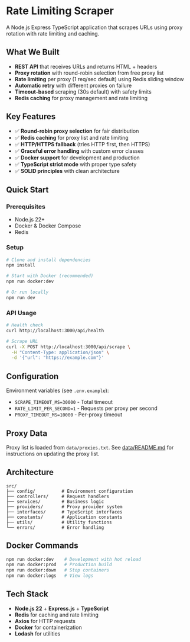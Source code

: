 # Rate Limiting Scraper

A Node.js Express TypeScript application that scrapes URLs using proxy rotation with rate limiting and caching.

## What We Built

- **REST API** that receives URLs and returns HTML + headers
- **Proxy rotation** with round-robin selection from free proxy list
- **Rate limiting** per proxy (1 req/sec default) using Redis sliding window
- **Automatic retry** with different proxies on failure
- **Timeout-based** scraping (30s default) with safety limits
- **Redis caching** for proxy management and rate limiting

## Key Features

- ✅ **Round-robin proxy selection** for fair distribution
- ✅ **Redis caching** for proxy list and rate limiting
- ✅ **HTTP/HTTPS fallback** (tries HTTP first, then HTTPS)
- ✅ **Graceful error handling** with custom error classes
- ✅ **Docker support** for development and production
- ✅ **TypeScript strict mode** with proper type safety
- ✅ **SOLID principles** with clean architecture

## Quick Start

### Prerequisites

- Node.js 22+
- Docker & Docker Compose
- Redis

### Setup

```bash
# Clone and install dependencies
npm install

# Start with Docker (recommended)
npm run docker:dev

# Or run locally
npm run dev
```

### API Usage

```bash
# Health check
curl http://localhost:3000/api/health

# Scrape URL
curl -X POST http://localhost:3000/api/scrape \
  -H "Content-Type: application/json" \
  -d '{"url": "https://example.com"}'
```

## Configuration

Environment variables (see `.env.example`):

- `SCRAPE_TIMEOUT_MS=30000` - Total timeout
- `RATE_LIMIT_PER_SECOND=1` - Requests per proxy per second
- `PROXY_TIMEOUT_MS=10000` - Per-proxy timeout

## Proxy Data

Proxy list is loaded from `data/proxies.txt`. See [data/README.md](data/README.md) for instructions on updating the proxy list.

## Architecture

```
src/
├── config/          # Environment configuration
├── controllers/     # Request handlers
├── services/        # Business logic
├── providers/       # Proxy provider system
├── interfaces/      # TypeScript interfaces
├── constants/       # Application constants
├── utils/           # Utility functions
└── errors/          # Error handling
```

## Docker Commands

```bash
npm run docker:dev    # Development with hot reload
npm run docker:prod   # Production build
npm run docker:down   # Stop containers
npm run docker:logs   # View logs
```

## Tech Stack

- **Node.js 22** + **Express.js** + **TypeScript**
- **Redis** for caching and rate limiting
- **Axios** for HTTP requests
- **Docker** for containerization
- **Lodash** for utilities
